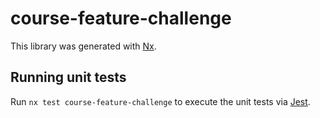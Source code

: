 # course-feature-challenge

This library was generated with [Nx](https://nx.dev).

## Running unit tests

Run `nx test course-feature-challenge` to execute the unit tests via [Jest](https://jestjs.io).
